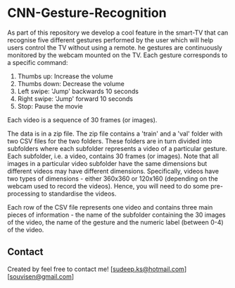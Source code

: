 # CNN-Gesture-Recognition

As part of this repository we develop a cool feature in the smart-TV that can recognise five different gestures performed by the user which will help users control the TV without using a remote.
he gestures are continuously monitored by the webcam mounted on the TV. Each gesture corresponds to a specific command:

1. Thumbs up:  Increase the volume
2. Thumbs down: Decrease the volume
3. Left swipe: 'Jump' backwards 10 seconds 
4. Right swipe: 'Jump' forward 10 seconds
5. Stop: Pause the movie
 
Each video is a sequence of 30 frames (or images).

The data is in a zip file. The zip file contains a 'train' and a 'val' folder with two CSV files for the two folders. These folders are in turn divided into subfolders where each subfolder represents a video of a particular gesture. Each subfolder, i.e. a video, contains 30 frames (or images). Note that all images in a particular video subfolder have the same dimensions but different videos may have different dimensions. Specifically, videos have two types of dimensions - either 360x360 or 120x160 (depending on the webcam used to record the videos). Hence, you will need to do some pre-processing to standardise the videos. 

Each row of the CSV file represents one video and contains three main pieces of information - the name of the subfolder containing the 30 images of the video, the name of the gesture and the numeric label (between 0-4) of the video.

## Contact
Created by feel free to contact me!
[sudeep.ks@hotmail.com]
[souvisen@gmail.com]
